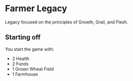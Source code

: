 # Farmer Legacy

Legacy focused on the principles of Growth, Grail, and Flesh.

## Starting off

You start the game with:
 - 2 Health
 - 2 Funds
 - 1 Grown Wheat Field
 - 1 Farmhouse